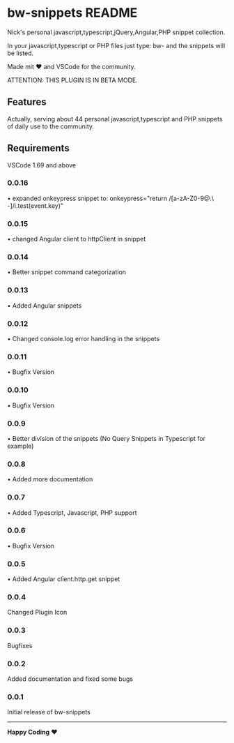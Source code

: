 # bw-snippets README

Nick's personal javascript,typescript,jQuery,Angular,PHP snippet collection.

In your javascript,typescript or PHP files just type: bw- and the snippets will be listed.

Made mit ❤️ and VSCode for the community.

ATTENTION: THIS PLUGIN IS IN BETA MODE.

## Features

Actually, serving about 44 personal javascript,typescript and PHP snippets of daily use to the community.

## Requirements

VSCode 1.69 and above

### 0.0.16

• expanded onkeypress snippet to: onkeypress="return /[a-zA-Z0-9@.\ -]/i.test(event.key)"

### 0.0.15

• changed Angular client to httpClient in snippet

### 0.0.14

• Better snippet command categorization

### 0.0.13

• Added Angular snippets

### 0.0.12

• Changed console.log error handling in the snippets

### 0.0.11

• Bugfix Version

### 0.0.10

• Bugfix Version

### 0.0.9

• Better division of the snippets (No Query Snippets in Typescript for example)

### 0.0.8

• Added more documentation

### 0.0.7

• Added Typescript, Javascript, PHP support

### 0.0.6

• Bugfix Version

### 0.0.5

• Added Angular client.http.get snippet

### 0.0.4

Changed Plugin Icon

### 0.0.3

Bugfixes

### 0.0.2

Added documentation and fixed some bugs

### 0.0.1

Initial release of bw-snippets

---

**Happy Coding** ❤️
